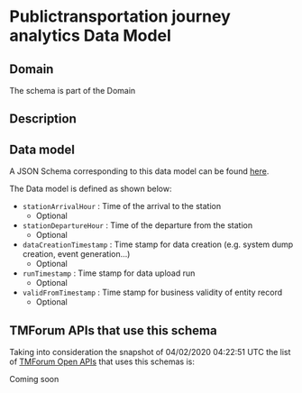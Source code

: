 # Publictransportation journey analytics Data Model

## Domain

The  schema is part of the  Domain

## Description



## Data model

A JSON Schema corresponding to this data model can be found
[here](https://github.com/tmforum-rand/schemas/blob/candidates/Analytics/PublictransportationJourneyAnalytics.schema.json).

The Data model is defined as shown below:
- `stationArrivalHour` : Time of the arrival to the station
  - Optional
- `stationDepartureHour` : Time of the departure from the station
  - Optional
- `dataCreationTimestamp` : Time stamp for data creation (e.g. system dump creation, event generation…)
  - Optional
- `runTimestamp` : Time stamp for data upload run
  - Optional
- `validFromTimestamp` : Time stamp for business validity of entity record
  - Optional




## TMForum APIs that use this schema

Taking into consideration the snapshot of 04/02/2020 04:22:51 UTC the list of [TMForum Open APIs](https://www.tmforum.org/open-apis/) that uses this schemas is:

Coming soon